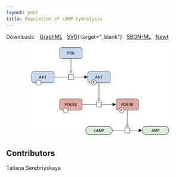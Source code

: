 ```yaml
---
layout: post
title: Regulation of cAMP hydrolysis
---
```


Downloads: &nbsp; 
[GraphML](../downloads/F012-cAMP.graphml) &nbsp;
[SVG](../downloads/F012-cAMP.svg){:target="_blank"} &nbsp;
[SBGN-ML](../downloads/F012-cAMP.sbgn) &nbsp;
[Newt](http://web.newteditor.org/?URL=http://metabolismregulation.org/downloads/F012-cAMP.sbgn) &nbsp;
<p align="middle"><a href="/camp/"><img id="image" src="/downloads/F012-cAMP.png" width="380"/></a></p>

## Contributors

Tatiana Serebriyskaya

